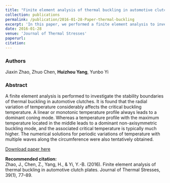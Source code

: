 ```yaml
---
title: "Finite element analysis of thermal buckling in automotive clutch plates"
collection: publications
permalink: /publication/2016-01-28-Paper-thermal-buckling
excerpt: 'In this paper, we performed a finite element analysis to investigate the stability boundaries of thermal buckling in automotive clutches'
date: 2016-01-28
venue: 'Journal of Thermal Stresses'
paperurl:
citation:
---
```

### Authors
Jiaxin Zhao, Zhuo Chen, **Huizhou Yang**, Yunbo Yi

### Abstract
A finite element analysis is performed to investigate the stability boundaries of thermal buckling in automotive clutches. It is found that the radial variation of temperature considerably affects the critical buckling temperature. A linear or monotonic temperature profile always leads to a dominant coning mode. Whereas a temperature profile with the maximum temperature located in the middle leads to a dominant non-axisymmetric buckling mode, and the associated critical temperature is typically much higher. The numerical solutions for periodic variations of temperature with multiple waves along the circumference were also tentatively obtained.

[Download paper here](http://yanghuizhou1122.github.io/files/paper-thermal-buckling.pdf)

**Recommended citation:**<br>Zhao, J., Chen, Z., Yang, H., &amp; Yi, Y.-B. (2016). Finite element analysis of thermal buckling in automotive clutch plates. Journal of Thermal Stresses, 39(1), 77–89.